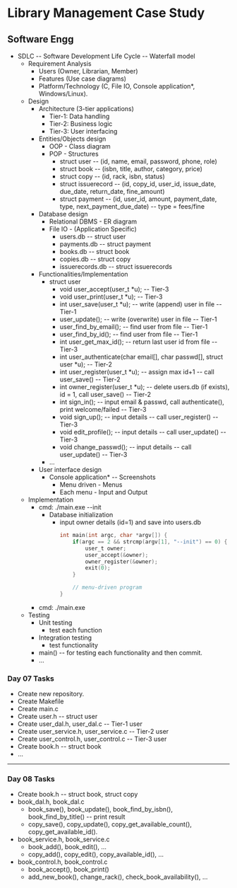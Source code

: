 # Library Management Case Study

## Software Engg
* SDLC -- Software Development Life Cycle -- Waterfall model
    * Requirement Analysis
        * Users (Owner, Librarian, Member)
        * Features (Use case diagrams)
        * Platform/Technology (C, File IO, Console application*, Windows/Linux).
    * Design
        * Architecture (3-tier applications)
            * Tier-1: Data handling
            * Tier-2: Business logic
            * Tier-3: User interfacing
        * Entities/Objects design
            * OOP - Class diagram
            * POP - Structures
                * struct user -- (id, name, email, password, phone, role)
                * struct book -- (isbn, title, author, category, price)
                * struct copy -- (id, rack, isbn, status)
                * struct issuerecord -- (id, copy_id, user_id, issue_date, due_date, return_date, fine_amount)
                * struct payment -- (id, user_id, amount, payment_date, type, next_payment_due_date) -- type = fees/fine
        * Database design
            * Relational DBMS - ER diagram
            * File IO - (Application Specific)
                * users.db -- struct user
                * payments.db -- struct payment
                * books.db -- struct book
                * copies.db -- struct copy
                * issuerecords.db -- struct issuerecords
        * Functionalities/Implementation
            * struct user
                * void user_accept(user_t *u); -- Tier-3
                * void user_print(user_t *u); -- Tier-3
                * int user_save(user_t *u); -- write (append) user in file -- Tier-1
                * user_update(); -- write (overwrite) user in file -- Tier-1
                * user_find_by_email(); -- find user from file -- Tier-1
                * user_find_by_id(); -- find user from file -- Tier-1
                * int user_get_max_id(); -- return last user id from file -- Tier-3
                * int user_authenticate(char email[], char passwd[], struct user *u); -- Tier-2
                * int user_register(user_t *u); -- assign max id+1 -- call user_save() -- Tier-2
                * int owner_register(user_t *u); -- delete users.db (if exists), id = 1, call user_save() -- Tier-2
                * int sign_in(); -- input email & passwd, call authenticate(), print welcome/failed -- Tier-3
                * void sign_up(); -- input details -- call user_register() -- Tier-3
                * void edit_profile(); -- input details -- call user_update() -- Tier-3
                * void change_passwd(); -- input details -- call user_update() -- Tier-3
            * ...
        * User interface design
            * Console application* -- Screenshots
                * Menu driven - Menus
                * Each menu - Input and Output
    * Implementation
        * cmd: ./main.exe --init
            * Database initialization
                * input owner details (id=1) and save into users.db
                    ```C
                    int main(int argc, char *argv[]) {
                        if(argc == 2 && strcmp(argv[1], "--init") == 0) {
                            user_t owner;
                            user_accept(&owner);
                            owner_register(&owner);
                            exit(0);
                        }

                        // menu-driven program
                    }
                    ```
        * cmd: ./main.exe
    * Testing
        * Unit testing
            * test each function
        * Integration testing
            * test functionality
        * main() -- for testing each functionality and then commit.
        * ...

### Day 07 Tasks
* Create new repository.
* Create Makefile
* Create main.c
* Create user.h -- struct user
* Create user_dal.h, user_dal.c -- Tier-1 user
* Create user_service.h, user_service.c -- Tier-2 user
* Create user_control.h, user_control.c -- Tier-3 user
* Create book.h -- struct book
* ...
--------------------------------------
### Day 08 Tasks
* Create book.h -- struct book, struct copy
* book_dal.h, book_dal.c
    * book_save(), book_update(), book_find_by_isbn(), book_find_by_title() -- print result
    * copy_save(), copy_update(), copy_get_available_count(), copy_get_available_id(). 
* book_service.h, book_service.c
    * book_add(), book_edit(), ...
    * copy_add(), copy_edit(), copy_available_id(), ...
* book_control.h, book_control.c
    * book_accept(), book_print()
    * add_new_book(), change_rack(), check_book_availability(), ...

